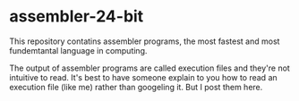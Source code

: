 # assembler-24-bit

This repository contatins assembler programs, the most fastest and most fundemtantal language in computing.

The output of assembler programs are called execution files and they're not intuitive to read.  It's best to have someone explain to you how to read an execution file (like me) rather than googeling it. But I post them here.
